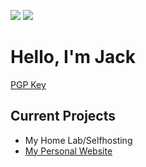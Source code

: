 <a href="https://www.linkedin.com/in/jack-mcnulty-1017772b4/"><img src="https://img.shields.io/badge/-LinkedIn-0072b1?&style=for-the-badge&logo=linkedin&logoColor=white" /></a>
<a href="https://gitlab.com/mcnlty"><img src="https://img.shields.io/badge/GitLab-330F63?style=for-the-badge&logo=gitlab&logoColor=white" /></a>

# Hello, I'm Jack

[PGP Key](https://keys.openpgp.org/search?q=mcnlty%40pm.me)

## Current Projects
- My Home Lab/Selfhosting
- [My Personal Website](https://McNulty.au)
